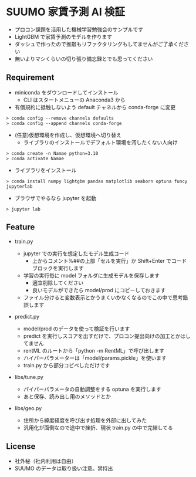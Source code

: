 # SUUMO 家賃予測 AI 検証

- プロコン課題を活用した機械学習勉強会のサンプルです
- LightGBM で家賃予測のモデルを作ります
- ダッシュで作ったので推敲もリファクタリングもしてませんがご了承ください
- 無いよりマシくらいの切り張り備忘録とでも思ってください

## Requirement

- miniconda をダウンロードしてインストール
  - CLI はスタートメニューの Anaconda3 から
- 有償規約に抵触しないよう default チャネルから conda-forge に変更

```
> conda config --remove channels defaults
> conda config --append channels conda-forge
```

- (任意)仮想環境を作成し、仮想環境へ切り替え
  - ライブラリのインストールでデフォルト環境を汚したくない人向け

```
> conda create -n Namae python=3.10
> conda activate Namae
```

- ライブラリをインストール

```
> conda install numpy lightgbm pandas matplotlib seaborn optuna funcy jupyterlab
```

- ブラウザでやるなら jupyter を起動

```
> jupyter lab
```

## Feature

- train.py

  - jupyter での実行を想定したモデル生成コード
    - 上からコメント%##の上部「セルを実行」か Shift+Enter でコードブロックを実行します
  - 学習の実行毎に model フォルダに生成モデルを保存します
    - 適宜削除してください
    - 良いモデルができたら model/prod にコピーしておきます
  - ファイル分けると変数表示とかうまくいかなくなるのでこの中で思考錯誤します

- predict.py

  - model/prod のデータを使って検証を行います
  - predict を実行しスコアを出すだけで、プロコン提出向けの加工とかはしてません
  - rentML のルートから「python -m RentML」で呼び出します
  - ハイパーパラメーターは「model/params.pickle」を使います
  - train.py から部分コピペしただけです

- libs/tune.py

  - パイパーパラメータの自動調整をする optuna を実行します
  - あと保存、読み出し用のメソッドとか

- libs/geo.py
  - 住所から緯度経度を呼び出す処理を外部に出してみた
  - 汎用化が面倒なので途中で挫折、現状 train.py の中で完結してる

## License

- 社外秘（社内利用は自由）
- SUUMO のデータは取り扱い注意。禁持出
